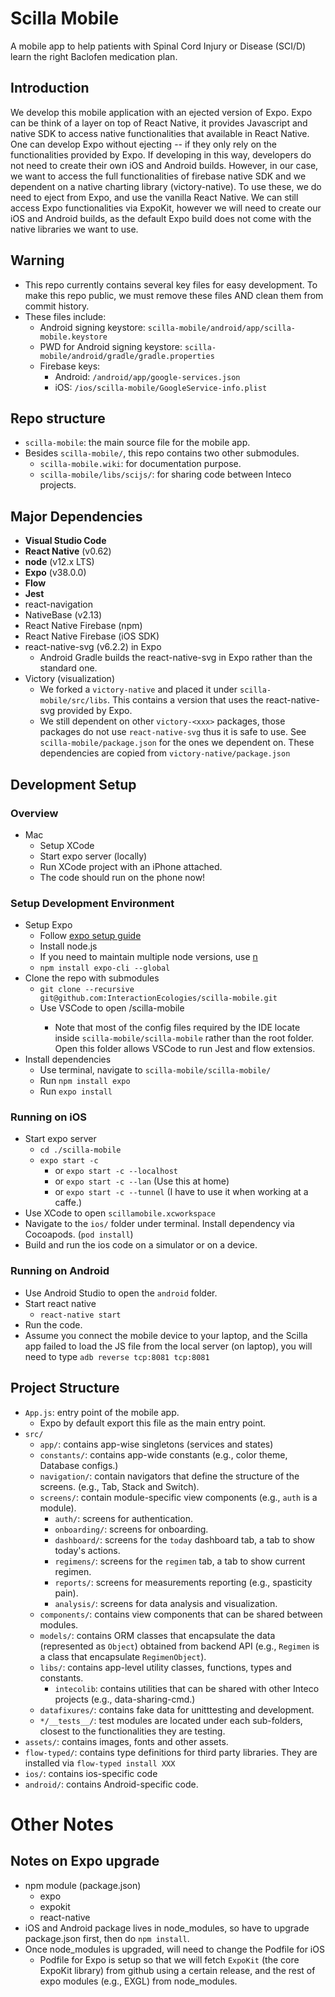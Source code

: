 # Scilla Mobile
A mobile app to help patients with Spinal Cord Injury or Disease (SCI/D) learn the right Baclofen medication plan. 

## Introduction
We develop this mobile application with an ejected version of Expo. Expo can be think of a layer on top of React Native, it provides Javascript and native SDK to access native functionalities that available in React Native. One can develop Expo without ejecting -- if they only rely on the functionalities provided by Expo. If developing in this way, developers do not need to create their own iOS and Android builds. However, in our case, we want to access the full functionalities of firebase native SDK and we dependent on a native charting library (victory-native). To use these, we do need to eject from Expo, and use the vanilla React Native. We can still access Expo functionalities via ExpoKit, however we will need to create our iOS and Android builds, as the default Expo build does not come with the native libraries we want to use. 

## Warning 
* This repo currently contains several key files for easy development. To make this repo public, we must remove these files AND clean them from commit history. 
* These files include: 
  * Android signing keystore: `scilla-mobile/android/app/scilla-mobile.keystore`
  * PWD for Android signing keystore: `scilla-mobile/android/gradle/gradle.properties`
  * Firebase keys:
    * Android: `/android/app/google-services.json`
    * iOS: `/ios/scilla-mobile/GoogleService-info.plist`

## Repo structure
* `scilla-mobile`: the main source file for the mobile app. 
* Besides `scilla-mobile/`, this repo contains two other submodules. 
  * `scilla-mobile.wiki`: for documentation purpose. 
  * `scilla-mobile/libs/scijs/`: for sharing code between Inteco projects.  

## Major Dependencies
* **Visual Studio Code** 
* **React Native** (v0.62)
* **node** (v12.x LTS)
* **Expo** (v38.0.0)
* **Flow** 
* **Jest**
* react-navigation 
* NativeBase (v2.13)
* React Native Firebase (npm) 
* React Native Firebase (iOS SDK) 
* react-native-svg (v6.2.2) in Expo
  * Android Gradle builds the react-native-svg in Expo rather than the standard one. 
* Victory (visualization)
  * We forked a `victory-native` and placed it under `scilla-mobile/src/libs`. This contains a version that uses the react-native-svg provided by Expo. 
  * We still dependent on other `victory-<xxx>` packages, those packages do not use `react-native-svg` thus it is safe to use. See `scilla-mobile/package.json` for the ones we dependent on. These dependencies are copied from `victory-native/package.json`

## Development Setup
### Overview
* Mac
  * Setup XCode
  * Start expo server (locally)
  * Run XCode project with an iPhone attached. 
  * The code should run on the phone now!

### Setup Development Environment
* Setup Expo
  * Follow [expo setup guide](https://expo.io/learn)
  * Install node.js
  * If you need to maintain multiple node versions, use [n](https://github.com/tj/n)
  * `npm install expo-cli --global`
* Clone the repo with submodules
  * `git clone --recursive git@github.com:InteractionEcologies/scilla-mobile.git`
  * Use VSCode to open <repo>/scilla-mobile
    * Note that most of the config files required by the IDE locate inside `scilla-mobile/scilla-mobile` rather than the root folder. Open this folder allows VSCode to run Jest and flow extensios. 
* Install dependencies
  * Use terminal, navigate to `scilla-mobile/scilla-mobile/`
  * Run `npm install expo`
  * Run `expo install`

### Running on iOS
* Start expo server 
  * `cd ./scilla-mobile`
  * `expo start -c`
    * or `expo start -c --localhost` 
    * or `expo start -c --lan` (Use this at home)
    * or `expo start -c --tunnel` (I have to use it when working at a caffe.)
* Use XCode to open `scillamobile.xcworkspace`
* Navigate to the `ios/` folder under terminal. Install dependency via Cocoapods. (`pod install`)
* Build and run the ios code on a simulator or on a device. 

### Running on Android
* Use Android Studio to open the `android` folder. 
* Start react native
  * `react-native start`
* Run the code. 
* Assume you connect the mobile device to your laptop, and the Scilla app failed to 
  load the JS file from the local server (on laptop), you will need to type 
  `adb reverse tcp:8081 tcp:8081`

## Project Structure
* `App.js`: entry point of the mobile app. 
  * Expo by default export this file as the main entry point. 
* `src/`
  * `app/`: contains app-wise singletons (services and states)
  * `constants/`: contains app-wide constants (e.g., color theme, Database configs.)
  * `navigation/`: contain navigators that define the structure of the screens. 
    (e.g., Tab, Stack and Switch). 
  * `screens/`: contain module-specific view components (e.g., `auth` is a module).
    * `auth/`: screens for authentication. 
    * `onboarding/`: screens for onboarding.
    * `dashboard/`: screens for the `today` dashboard tab, a tab to show today's actions.
    * `regimens/`: screens for the `regimen` tab, a tab to show current regimen. 
    * `reports/`: screens for measurements reporting (e.g., spasticity pain).
    * `analysis/`: screens for data analysis and visualization. 
  * `components/`: contains view components that can be shared between modules. 
  * `models/`: contains ORM classes that encapsulate the data (represented as `Object`) obtained from backend API (e.g., `Regimen` is a class that encapsulate `RegimenObject`). 
  * `libs/`: contains app-level utility classes, functions, types and constants. 
    * `intecolib`: contains utilities that can be shared with other Inteco projects (e.g., data-sharing-cmd.)
  * `datafixures/`: contains fake data for unitttesting and development. 
  * `*/__tests__/`: test modules are located under each sub-folders, closest to the functionalities they are testing. 
* `assets/`: contains images, fonts and other assets.
* `flow-typed/`: contains type definitions for third party libraries. They are installed via `flow-typed install XXX`
* `ios/`: contains ios-specific code
* `android/`: contains Android-specific code. 


# Other Notes
## Notes on Expo upgrade
* npm module (package.json)
  * expo
  * expokit
  * react-native
* iOS and Android package lives in node_modules, so have to upgrade package.json first, then do `npm install`. 
* Once node_modules is upgraded, will need to change the Podfile for iOS
  * Podfile for Expo is setup so that we will fetch `ExpoKit` (the core ExpoKit library) from github using a certain release, and the rest of expo modules (e.g., EXGL) from node_modules. 


